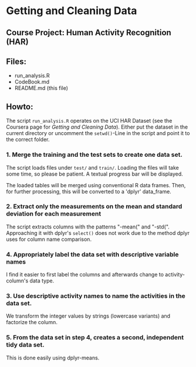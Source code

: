 Getting and Cleaning Data
=========================

Course Project: Human Activity Recognition (HAR)
------------------------------------------------

Files:
------

* run_analysis.R
* CodeBook.md
* README.md (this file)

Howto:
------

The script `run_analysis.R` operates on the UCI HAR Dataset
(see the Coursera page for *Getting and Cleaning Data*).
Either put the dataset in the current directory or uncomment
the `setwd()`-Line in the script and point it to the correct folder.

### 1. Merge the training and the test sets to create one data set.

The script loads files under `test/` and `train/`.  Loading the files
will take some time, so please be patient. A textual progress bar
will be displayed.

The loaded tables will be merged using conventional R data frames.
Then, for further processing, this will be converted to a
'dplyr' data_frame.

### 2. Extract only the measurements on the mean and standard deviation for each measurement

The script extracts columns with the patterns "-mean(" and "-std(".
Approaching it with dplyr's `select()` does not work due to the method
dplyr uses for column name comparison.

### 4. Appropriately label the data set with descriptive variable names 

I find it easier to first label the columns and afterwards change to
activity-column's data type.


### 3. Use descriptive activity names to name the activities in the data set.

We transform the integer values by strings (lowercase variants) and
factorize the column.

### 5. From the data set in step 4, creates a second, independent tidy data set.

This is done easily using dplyr-means.
